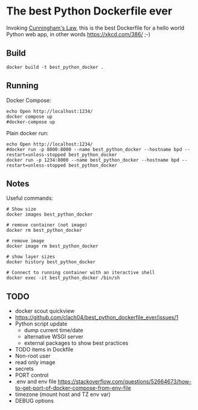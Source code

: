 # The best Python Dockerfile ever

Invoking [Cunningham's Law](https://meta.wikimedia.org/wiki/Cunningham%27s_Law), this is the best Dockerfile for a hello world Python web app, in other words https://xkcd.com/386/ ;-)


## Build

    docker build -t best_python_docker .

## Running

Docker Compose:

    echo Open http://localhost:1234/
    docker compose up
    #docker-compose up

Plain docker run:

    echo Open http://localhost:1234/
    #docker run -p 8000:8000 --name best_python_docker --hostname bpd --restart=unless-stopped best_python_docker
    docker run -p 1234:8000 --name best_python_docker --hostname bpd --restart=unless-stopped best_python_docker

## Notes

Useful commands:

    # Show size
    docker images best_python_docker

    # remove container (not image)
    docker rm best_python_docker

    # remove image
    docker image rm best_python_docker

    # show layer sizes
    docker history best_python_docker

    # Connect to running container with an iteractive shell
    docker exec -it best_python_docker /bin/sh

## TODO

  * docker scout quickview
  * https://github.com/clach04/best_python_dockerfile_ever/issues/1
  * Python script update
      * dump current time/date
      * alternative WSGI server
      * external packages to show best practices
  * TODO items in Dockfile
  * Non-root user
  * read only image
  * secrets
  * PORT control
  * .env and env file https://stackoverflow.com/questions/52664673/how-to-get-port-of-docker-compose-from-env-file
  * timezone (mount host and TZ env var)
  * DEBUG options
